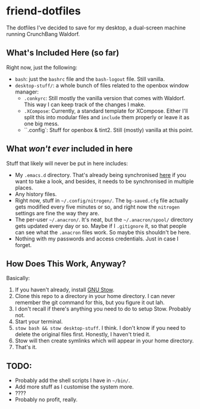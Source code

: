 # friend-dotfiles #


The dotfiles I've decided to save for my desktop, a dual-screen machine running CrunchBang Waldorf.

## What's Included Here (so far) ##

Right now, just the following:

- `bash`: just the `bashrc` file and the `bash-logout` file. Still vanilla.
- `desktop-stuff/`: a whole bunch of files related to the openbox window manager:
    - `.conkyrc`: Still mostly the vanilla version that comes with Waldorf. This way I can keep track of the changes I make.
    - `.XCompose`: Currently, a standard template for XCompose. Either I'll split this into modular files and `include` them properly or leave it as one big mess.
    - ``.config`: Stuff for openbox & tint2. Still (mostly) vanilla at this point.

## What *won't ever* included in here ##

Stuff that likely will never be put in here includes:

- My `.emacs.d` directory. That's already being synchronised [here](https://github.com/tariqk/emacs24-starter-kit) if you want to take a look, and besides, it needs to be synchronised in multiple places.
- Any history files.
- Right now, stuff in `~/.config/nitrogen/`. The `bg-saved.cfg` file actually gets modified every five minutes or so, and right now the `nitrogen` settings are fine the way they are.
- The per-user `~/.anacron/`. It's neat, but the `~/.anacron/spool/` directory gets updated every day or so. Maybe if I `.gitignore` it, so that people can see what the `.anacron` files work. So maybe this shouldn't be here.
- Nothing with my passwords and access credentials. Just in case I forget.

## How Does This Work, Anyway? ##

Basically:

1. If you haven't already, install [GNU Stow](http://www.gnu.org/software/stow/).
2. Clone this repo to a directory in your home directory. I can never remember the git command for this, but you figure it out lah.
3. I don't recall if there's anything you need to do to setup Stow. Probably not.
4. Start your terminal.
5. `stow bash && stow desktop-stuff`. I think. I don't know if you need to delete the original files first. Honestly, I haven't tried it.
6. Stow will then create symlinks which will appear in your home directory.
7. That's it.

## TODO: ##

- Probably add the shell scripts I have in `~/bin/`.
- Add more stuff as I customise the system more.
- ????
- Probably no profit, really.
